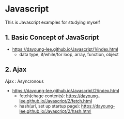 # Javascript
This is Javascript examples for studying myself
## 1. Basic Concept of JavaScript
+ https://dayoung-lee.github.io/Javascript/1/index.html
  + data type, if/while/for loop, array, function, object
  
## 2. Ajax
Ajax : Asyncronous
+ https://dayoung-lee.github.io/Javascript/2/index.html
  + fetch(chage contents): https://dayoung-lee.github.io/Javascript/2/fetch.html 
  + hash(url, set up startup page): https://dayoung-lee.github.io/Javascript/2/hash.html
